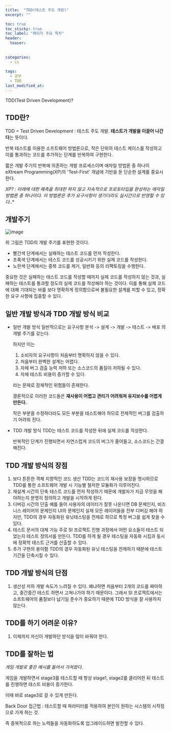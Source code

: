 ```yaml
---
title:  "TDD(테스트 주도 개발)"
excerpt: ""

toc: true
toc_sticky: true
toc_label: "페이지 주요 목차"
header:
  teaser: 
  
  
categories:
  - cs
  
tags:
  - 공부
  - TDD
last_modified_at: 
---
```


TDD(Test Driven Development)?

## TDD란?

TDD = Test Driven Development : 테스트 주도 개발. **테스트가 개발을 이끌어 나간다**는 뜻이다.

반복 테스트를 이용한 소프트웨어 방법론으로, 작은 단위의 테스트 케이스를 작성하고 이를 통과하는 코드를 추가하는 단계를 반복하여 구현한다.

짧은 개발 주기의 반복에 의존하는 개발 프로세스이며 애자일 방법론 중 하나이 eXtream Programming(XP)의 'Test-First' 개념에 기반을 둔 단순한 설계를 중요시한다.

*XP? : 미래에 대한 예측을 최대한 하지 않고 지속적으로 프로토타입을 완성하는 애자일 방법론 중 하나이다. 이 방법론은 추가 요구사항이 생기더라도 실시간으로 반영할 수 있다.*.*

## 개발주기

![image](https://user-images.githubusercontent.com/41438361/90339980-bac85f80-e02f-11ea-8f78-a3d541d287fa.png)

위 그림은 TDD의 개발 주기를 표현한 것이다.

* 빨간색 단계에서는 실패하는 테스트 코드를 먼저 작성한다.
* 초록색 단계에서는 테스트 코드를 성공시키기 위한 실제 코드를 작성한다.
* 노란색 단계에서는 중복 코드를 제거, 일반화 등의 리팩토링을 수행한다.

중요한 것은 실패하는 테스트 코드를 작성할 때까지 실제 코드를 작성하지 않는 것과, 실패하는 테스트를 통과할 정도의 실제 코드를 작성해야 하는 것이다. 이를 통해 실제 코드에 대해 기대되는 바를 보다 명확하게 정의함으로써 불필요한 설계를 피할 수 있고, 정확한 요구 사항에 집중할 수 있다.

## 일반 개발 방식과 TDD 개발 방식 비교

* 일반 개발 방식
  일반적으로는 요구사항 분석 -> 설계 -> 개발 -> 테스트 -> 배포 의 개발 주기를 갖는다.
  
  하지만 이는 
  1. 소비자의 요구사항이 처음부터 명확하지 않을 수 있다.
  2. 처음부터 완벽한 설계는 어렵다.
  3. 자체 버그 검출 능력 저하 또는 소스코드의 품질이 저하될 수 있다.
  4. 자체 테스트 비용이 증가할 수 있다.
  
  라는 문제로 잠재적인 위험들이 존재한다.
  
  결론적으로 이러한 코드들은 **재사용이 어렵고 관리가 어려워져 유지보수를 어렵게 만든다.**
  
  작은 부분을 수정하더라도 모든 부분을 테스트해야 하므로 전체적인 버그를 검출하기 어려워 진다.
  
* TDD 개발 방식
  TDD는 테스트 코드를 작성한 뒤에 실제 코드를 작성한다.
  
  반복적인 단계가 진행되면서 자연스럽게 코드의 버그가 줄어들고, 소스코드는 간결해진다.
  
  
## TDD 개발 방식의 장점

1. 보다 튼튼한 객체 지향적인 코드 생산
  TDD는 코드의 재사용 보장을 명시하므로 TDD를 통한 소프트웨어 개발 시 기능별 철저한 모듈화가 이루어진다.
2. 재설계 시간의 단축
  테스트 코드를 먼저 작성하기 때문에 개발자가 지금 무엇을 해야하는지 분명히 정의하고 개발을 시작하게 된다.
3. 디버깅 시간의 단출
  예를 들어 사용자의 데이터가 잘못 나온다면 DB 문제인지, 비즈니스 레이어의 문제인지 UI의 문제인지 실제 모든 레이어들을 전부 디버깅 해야 하지만, TDD의 경우 자동화된 유닛테스팅을 전제로 하므로 특정 버그를 쉽게 찾을 수 있다.
4. 테스트 문서의 대체 가능
  주로 SI 프로젝트 진행 과정에서 어떤 요소들이 테스트 되었는지 테스트 정의서를 만든다. TDD를 하게 될 경우 테스팅을 자동화 시킴과 동시에 정확학 테스트 근거를 산출할 수 있다.
5. 추가 구현의 용이함
  TDD의 경우 자동화된 유닛 테스팅을 전제하기 때문에 테스트 기간을 단축시킬 수 있다.
  
## TDD 개발 방식의 단점

1. 생산성 저하
  개발 속도가 느려질 수 있다. 왜냐하면 처음부터 2개의 코드를 짜야하고, 중간중간 테스트 하면서 고쳐나가야 하기 때문이다. 그래서 SI 프로젝트에서는 소프트웨어의 품질보다 납기일 준수가 중요하기 때문에 TDD 방식을 잘 사용하지 않는다.
  
## TDD를 하기 어려운 이유?

1. 이제까지 자신이 개발하던 방식을 많이 바꿔야 한다.

## TDD를 잘하는 법

*게임 개발로 좋은 예시를 들어서 가져왔다.*

게임을 개발하면서 stage3를 테스트할 때 항상 stage1, stage2를 클리어한 뒤 테스트를 진행하면 테스트 비용이 증가한다.

이때 바로 stage3로 갈 수 있게 만든다.

Back Door 접근법 : 테스트할 때 파라미터를 적용하여 본인이 원하는 시스템의 시작점으로 가게 하는 것.

즉 중복적으로 하는 노력들을 자동화하도록 업그레이드하면 발전할 수 있다.
  
  
  
  

